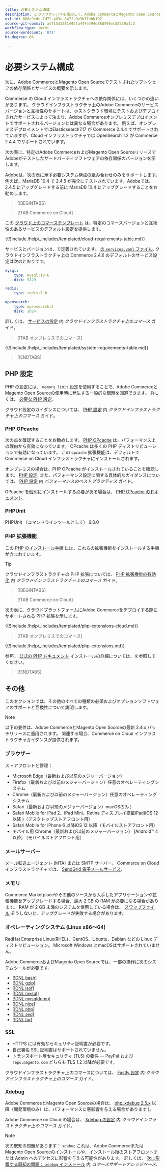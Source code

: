 ```yaml
---
title: 必要システム構成
description: このリファレンスを使用して、Adobe CommerceとMagento Open Sourceのリリースでテストされた、必要なソフトウェアの依存関係を特定します。
exl-id: 008c9edc-7d72-403c-847f-0e3b77bbb197
source-git-commit: ad715d1581442fa447e394d88d496ec52519a1c3
workflow-type: tm+mt
source-wordcount: '871'
ht-degree: 0%

---
```


# 必要システム構成

次に、Adobe CommerceとMagento Open Sourceでテストされたソフトウェアの依存関係とサービスの概要を示します。

Commerce の Cloud インフラストラクチャへの依存関係には、いくつかの違いがあります。 クラウドインフラストラクチャ上のAdobe Commerceのサービスバージョンと互換性のサポートは、ホストクラウド環境にテストおよびデプロイされたサービスによって決まり、Adobe Commerceオンプレミスデプロイメントでサポートされるバージョンとは異なる場合があります。 例えば、オンプレミスデプロイメントではElasticsearch7.17 が Commerce 2.4.4 でサポートされていますが、Cloud インフラストラクチャでは OpenSearch 1.2 が Commerce 2.4.4 でサポートされています。

次の表に、特定のAdobe CommerceおよびMagento Open SourceリリースでAdobeがテストしたサードパーティソフトウェアの依存関係のバージョンを示します。

Adobeは、次の表に示す必要システム構成の組み合わせのみをサポートします。 例えば、MariaDB 10.4 で 2.4.5 が完全にテストされています。Adobeでは、2.4.5 にアップグレードする前に MariaDB 10.4 にアップグレードすることをお勧めします。

>[!BEGINTABS]

>[!TAB Commerce on Cloud]

この [クラウド上のコマーステンプレート](https://github.com/magento/magento-cloud) は、特定のコマースバージョンと互換性のあるサービスのデフォルト設定を提供します。

{{$include /help/_includes/templated/cloud-requirements-table.md}}

サービスとバージョンは、で定義されています。 [の `services.yaml` ファイル](https://github.com/magento/magento-cloud/blob/master/.magento/services.yaml). クラウドインフラストラクチャ上の Commerce 2.4.6 のデフォルトのサービス設定は次のとおりです。

```yaml
mysql:
    type: mysql:10.6
    disk: 5120

redis:
    type: redis:7.0

opensearch:
    type: opensearch:2
    disk: 1024
```

詳しくは、 [サービスの設定](https://experienceleague.adobe.com/docs/commerce-cloud-service/user-guide/configure/service/services-yaml.html) 内 _クラウドインフラストラクチャ上のコマース_ ガイド。

>[!TAB オンプレミスでのコマース]

{{$include /help/_includes/templated/system-requirements-table.md}}

>[!ENDTABS]

## PHP 設定

PHP の設定には、 `memory_limit` 設定を使用することで、Adobe CommerceとMagento Open Sourceの使用時に発生する一般的な問題を回避できます。 詳しくは、 [必要な PHP 設定](prerequisites/php-settings.md).

クラウド設定のガイダンスについては、 [PHP 設定](https://experienceleague.adobe.com/docs/commerce-cloud-service/user-guide/configure/app/php-settings.html) 内 _クラウドインフラストラクチャ上のコマース_ ガイド。

### PHP OPcache

次の点を確認することをお勧めします。 [PHP OPcache](https://www.php.net/manual/en/intro.opcache.php) は、パフォーマンス上の理由から有効になっています。 OPcache は多くの PHP ディストリビューションで有効になっています。 この `opcache` 拡張機能は、デフォルトで Commerce on Cloud インフラストラクチャにインストールされます。

オンプレミスの場合は、PHP OPcache がインストールされていることを確認します。 [PHP 設定](prerequisites/php-settings.md). また、パフォーマンス設定に関する具体的なガイダンスについては、 [PHP 設定](https://experienceleague.adobe.com/docs/commerce-operations/performance-best-practices/software.html#php-settings) 内 _パフォーマンスのベストプラクティス_ ガイド。

OPcache を個別にインストールする必要がある場合は、 [PHP OPcache のドキュメント](https://www.php.net/manual/en/opcache.setup.php).

### PHPUnit

PHPUnit （コマンドラインツールとして） 9.0.0

### PHP 拡張機能

この [PHP のインストール手順](prerequisites/php-settings.md) には、これらの拡張機能をインストールする手順が含まれています。

>[!TIP]
>
>クラウドインフラストラクチャの PHP 拡張については、 [PHP 拡張機能の有効化](https://experienceleague.adobe.com/docs/commerce-cloud-service/user-guide/configure/app/php-settings.html#enable-extensions) 内 _クラウドインフラストラクチャ上のコマース_ ガイド。

>[!BEGINTABS]

>[!TAB Commerce on Cloud]

次の表に、クラウドプラットフォームにAdobe Commerceをデプロイする際にサポートされる PHP 拡張を示します。

{{$include /help/_includes/templated/php-extensions-cloud.md}}

>[!TAB オンプレミスでのコマース]

{{$include /help/_includes/templated/php-extensions.md}}

参照： [公式の PHP ドキュメント](https://www.php.net/manual/en/extensions.php) インストールの詳細については、を参照してください。

>[!ENDTABS]

## その他

このセクションでは、その他のすべての種類の必須およびオプションソフトウェアのサポートと互換性について説明します。

>[!NOTE]
>
>以下の要件は、Adobe CommerceとMagento Open Sourceの最新 2.4.x パッチリリースに適用されます。 関連する場合、Commerce on Cloud インフラストラクチャガイダンスが提供されます。

### ブラウザー

ストアフロントと管理：

- Microsoft Edge（最新および以前のメジャーバージョン）
- Firefox（最新および以前のメジャーバージョン）任意のオペレーティングシステム
- Chrome（最新および以前のメジャーバージョン）任意のオペレーティングシステム
- Safari（最新および以前のメジャーバージョン）macOSのみ )
- Safari Mobile for iPad 2、iPad Mini、Retina ディスプレイ搭載iPad(iOS 12 以降 )（デスクトップストアフロント用）
- Safari Mobile for iPhone 6 以降iOS 12 以降（モバイルストアフロント用）
- モバイル用 Chrome（最新および以前のメジャーバージョン） [Android™ 4 以降] （モバイルストアフロント用）

### メールサーバー

メール転送エージェント (MTA) または SMTP サーバー。 Commerce on Cloud インフラストラクチャでは、 [SendGrid 電子メールサービス](https://experienceleague.adobe.com/docs/commerce-cloud-service/user-guide/project/sendgrid.html).

### メモリ

Commerce Marketplaceやその他のソースから入手したアプリケーションや拡張機能をアップグレードする場合、最大 2 GB の RAM が必要になる場合があります。 RAM が 2 GB 未満のシステムを使用している場合は、 [スワップファイル](https://support.magento.com/hc/en-us/articles/360032980432);そうしないと、アップグレードが失敗する場合があります。

### オペレーティングシステム (Linux x86～64)

RedHat Enterprise Linux(RHEL)、CentOS、Ubuntu、Debian などの Linux ディストリビューション。 Microsoft Windows とmacOSはサポートされていません。

Adobe CommerceおよびMagento Open Sourceでは、一部の操作に次のシステムツールが必要です。

- [[!DNL bash]](https://www.gnu.org/software/bash/)
- [[!DNL gzip]](https://www.gzip.org/)
- [[!DNL lsof]](https://linux.die.net/man/8/lsof)
- [[!DNL mysql]](https://www.mysql.com/)
- [[!DNL mysqldump]](https://dev.mysql.com/doc/refman/8.0/en/mysqldump.html)
- [[!DNL nice]](https://linux.die.net/man/1/nice)
- [[!DNL php]](https://www.php.net/)
- [[!DNL sed]](https://www.gnu.org/software/sed/manual/sed.html)
- [[!DNL tar]](https://linux.die.net/man/1/tar)

### SSL

- HTTPS には有効なセキュリティ証明書が必要です。
- 自己署名 SSL 証明書はサポートされていません。
- トランスポート層セキュリティ (TLS) の要件 — PayPal および `repo.magento.com` どちらも TLS 1.2 以降が必要です。

クラウドインフラストラクチャ上のコマースについては、 [Fastly 設定](https://experienceleague.adobe.com/docs/commerce-cloud-service/user-guide/cdn/setup-fastly/fastly-configuration.html) 内 _クラウドインフラストラクチャ上のコマース_ ガイド。

### Xdebug

Adobe CommerceとMagento Open Sourceの場合は、 [php_xdebug 2.5.x](https://xdebug.org/download) 以降（開発環境のみ）は、パフォーマンスに悪影響を与える場合があります )。

Adobe Commerce on Cloud の場合は、 [Xdebug の設定](https://experienceleague.adobe.com/docs/commerce-cloud-service/user-guide/develop/test/debug.html) 内 _クラウドインフラストラクチャ上のコマース_ ガイド。

>[!NOTE]
>
>次の既知の問題があります： `xdebug` これは、Adobe CommerceまたはMagento Open Sourceのインストールや、インストール後のストアフロントまたは Admin へのアクセスに影響を与える可能性があります。 詳しくは、 [次に影響する既知の問題： `xdebug` インストール](https://experienceleague.adobe.com/docs/commerce-knowledge-base/kb/troubleshooting/miscellaneous/known-issues-that-affect-installation.html) 内 _コマースサポートナレッジベース_.
